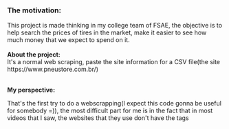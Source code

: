 ### The motivation:
<div>
  This project is made thinking in my college team of FSAE, the objective is to help search the prices of tires in the market, make it easier to see how much money that we   expect to spend on it.
</div>

<br>
<b>About the project:</b>
<div>
  It's a normal web scraping, paste the  site information for a CSV file(the site https://www.pneustore.com.br/)
</div>
<br>

<b>My perspective:</b>
<div>
  That's the first try to do a webscrapping(I expect this code gonna be useful for somebody =)), the most difficult part for me is in the fact that in most videos that I saw, the websites that they use don't have the tags <script>, it's make the work harder, but I tried my best. If anyone  have a better way to do that contac me in my linkedin(profile) or my email: Pedro.Lopesverardo@gmail.com. 
</div>
